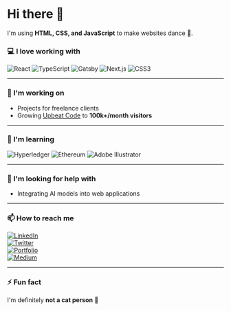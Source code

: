 # Hi there 👋

I'm using **HTML, CSS, and JavaScript** to make websites dance 💃.  

### 💻 I love working with
![React](https://img.shields.io/badge/-React-61DAFB?style=flat&logo=react&logoColor=000)
![TypeScript](https://img.shields.io/badge/-TypeScript-3178C6?style=flat&logo=typescript&logoColor=fff)
![Gatsby](https://img.shields.io/badge/-Gatsby-663399?style=flat&logo=gatsby&logoColor=fff)
![Next.js](https://img.shields.io/badge/-Next.js-000000?style=flat&logo=next.js&logoColor=fff)
![CSS3](https://img.shields.io/badge/-CSS3-1572B6?style=flat&logo=css3&logoColor=fff)

---

### 🚀 I'm working on
- Projects for freelance clients  
- Growing [Upbeat Code](https://example.com) to **100k+/month visitors**

---

### 🌱 I'm learning
![Hyperledger](https://img.shields.io/badge/-Hyperledger-2F3134?style=flat&logo=hyperledger&logoColor=fff)
![Ethereum](https://img.shields.io/badge/-Ethereum-3C3C3D?style=flat&logo=ethereum&logoColor=fff)
![Adobe Illustrator](https://img.shields.io/badge/-Adobe%20Illustrator-FF9A00?style=flat&logo=adobeillustrator&logoColor=fff)

---

### 🤝 I'm looking for help with
- Integrating AI models into web applications  

---

### 📫 How to reach me
[![LinkedIn](https://img.shields.io/badge/-LinkedIn-0077B5?style=flat&logo=linkedin&logoColor=fff)](https://linkedin.com/in/yourprofile)  
[![Twitter](https://img.shields.io/badge/-Twitter-1DA1F2?style=flat&logo=twitter&logoColor=fff)](https://twitter.com/yourhandle)  
[![Portfolio](https://img.shields.io/badge/-Website-000?style=flat&logo=google-chrome&logoColor=fff)](https://yourwebsite.com)  
[![Medium](https://img.shields.io/badge/-Medium-000000?style=flat&logo=medium&logoColor=fff)](https://medium.com/@yourhandle)  

---

### ⚡ Fun fact
I'm definitely **not a cat person** 🐶
